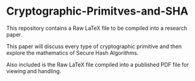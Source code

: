 # Cryptographic-Primitves-and-SHA

This repository contains a Raw LaTeX file to be compiled into a research paper.

This paper will discuss every type of cryptographic primitive and then explore the mathematics of Secure Hash Algorithms.

Also included is the Raw LaTeX file compiled into a published PDF file for viewing and handling.
